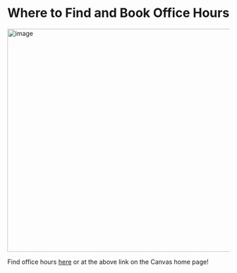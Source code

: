 # Where to Find and Book Office Hours

<img width="506" alt="image" src="https://github.com/allegheny-college-cmpsc-100-spring-2024/slides/assets/8368413/26af4f01-2333-4010-b8d8-30d5ee68eb29">

Find office hours [here](https://calendar.google.com/calendar/u/0/appointments/schedules/AcZssZ1ZnFy9IkWemSjQ98WWhGh7UVwkph3U2RuDrrLt781dWM4x_bQPunp9mylOe8TXdHWjtKpGa1SP) or at the above link on the Canvas home page!

